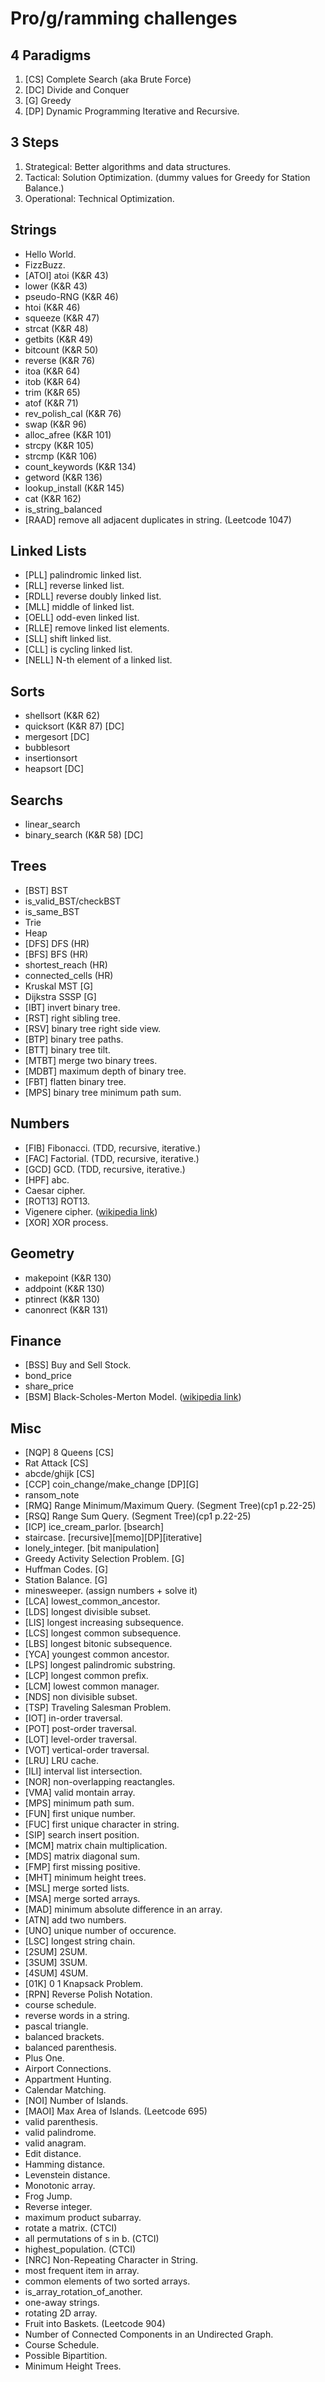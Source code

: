 # Pro/g/ramming challenges
## 4 Paradigms
1. [CS] Complete Search (aka Brute Force)
2. [DC] Divide and Conquer
3. [G] Greedy
4. [DP] Dynamic Programming
Iterative and Recursive.
## 3 Steps
1. Strategical: Better algorithms and data structures.
2. Tactical: Solution Optimization. (dummy values for Greedy for Station Balance.)
3. Operational: Technical Optimization.
## Strings
* Hello World.
* FizzBuzz.
* \[ATOI\] atoi (K&R 43)
* lower (K&R 43)
* pseudo-RNG (K&R 46)
* htoi (K&R 46)
* squeeze (K&R 47)
* strcat (K&R 48)
* getbits (K&R 49)
* bitcount (K&R 50)
* reverse (K&R 76)
* itoa (K&R 64)
* itob (K&R 64)
* trim (K&R 65)
* atof (K&R 71)
* rev_polish_cal (K&R 76)
* swap (K&R 96)
* alloc_afree (K&R 101)
* strcpy (K&R 105)
* strcmp (K&R 106)
* count_keywords (K&R 134)
* getword (K&R 136)
* lookup_install (K&R 145)
* cat (K&R 162)
* is_string_balanced
* \[RAAD\] remove all adjacent duplicates in string. (Leetcode 1047)
## Linked Lists
* \[PLL\] palindromic linked list.
* \[RLL\] reverse linked list.
* \[RDLL\] reverse doubly linked list.
* \[MLL\] middle of linked list.
* \[OELL\] odd-even linked list.
* \[RLLE\] remove linked list elements.
* \[SLL\] shift linked list.
* \[CLL\] is cycling linked list.
* \[NELL\] N-th element of a linked list.
## Sorts
* shellsort (K&R 62)
* quicksort (K&R 87) [DC]
* mergesort [DC]
* bubblesort
* insertionsort
* heapsort [DC]
## Searchs
* linear_search
* binary_search (K&R 58) [DC]
## Trees
* \[BST\] BST
* is_valid_BST/checkBST
* is_same_BST
* Trie
* Heap
* \[DFS\] DFS (HR)
* \[BFS\] BFS (HR)
* shortest_reach (HR)
* connected_cells (HR)
* Kruskal MST [G]
* Dijkstra SSSP [G]
* \[IBT\] invert binary tree.
* \[RST\] right sibling tree.
* \[RSV\] binary tree right side view.
* \[BTP\] binary tree paths.
* \[BTT\] binary tree tilt.
* \[MTBT\] merge two binary trees.
* \[MDBT\] maximum depth of binary tree.
* \[FBT\] flatten binary tree.
* \[MPS\] binary tree minimum path sum.
## Numbers
* \[FIB\] Fibonacci. (TDD, recursive, iterative.)
* \[FAC\] Factorial. (TDD, recursive, iterative.)
* \[GCD\] GCD. (TDD, recursive, iterative.)
* \[HPF\] abc.
* Caesar cipher.
* \[ROT13\] ROT13.
* Vigenere cipher. ([wikipedia link](https://en.wikipedia.org/wiki/Vigen%C3%A8re_cipher))
* \[XOR\] XOR process.
## Geometry
* makepoint (K&R 130)
* addpoint (K&R 130)
* ptinrect (K&R 130)
* canonrect (K&R 131)
## Finance
* \[BSS\] Buy and Sell Stock.
* bond_price
* share_price
* \[BSM\] Black-Scholes-Merton Model. ([wikipedia link](https://en.wikipedia.org/wiki/Black%E2%80%93Scholes_model))
## Misc
* \[NQP\] 8 Queens [CS]
* Rat Attack [CS]
* abcde/ghijk [CS]
* \[CCP\] coin_change/make_change [DP][G]
* ransom_note
* \[RMQ\] Range Minimum/Maximum Query. (Segment Tree)(cp1 p.22-25)
* \[RSQ\] Range Sum Query. (Segment Tree)(cp1 p.22-25)
* \[ICP\] ice_cream_parlor. [bsearch]
* staircase. [recursive][memo][DP][iterative]
* lonely_integer. [bit manipulation]
* Greedy Activity Selection Problem. [G]
* Huffman Codes. [G]
* Station Balance. [G]
* minesweeper. (assign numbers + solve it)
* \[LCA\] lowest_common_ancestor.
* \[LDS\] longest divisible subset.
* \[LIS\] longest increasing subsequence.
* \[LCS\] longest common subsequence.
* \[LBS\] longest bitonic subsequence.
* \[YCA\] youngest common ancestor.
* \[LPS\] longest palindromic substring.
* \[LCP\] longest common prefix.
* \[LCM\] lowest common manager.
* \[NDS\] non divisible subset.
* \[TSP\] Traveling Salesman Problem.
* \[IOT\] in-order traversal.
* \[POT\] post-order traversal.
* \[LOT\] level-order traversal.
* \[VOT\] vertical-order traversal.
* \[LRU\] LRU cache.
* \[ILI\] interval list intersection.
* \[NOR\] non-overlapping reactangles.
* \[VMA\] valid montain array.
* \[MPS\] minimum path sum.
* \[FUN\] first unique number.
* \[FUC\] first unique character in string.
* \[SIP\] search insert position.
* \[MCM\] matrix chain multiplication.
* \[MDS\] matrix diagonal sum.
* \[FMP\] first missing positive.
* \[MHT\] minimum height trees.
* \[MSL\] merge sorted lists.
* \[MSA\] merge sorted arrays.
* \[MAD\] minimum absolute difference in an array.
* \[ATN\] add two numbers.
* \[UNO\] unique number of occurence.
* \[LSC\] longest string chain.
* \[2SUM\] 2SUM.
* \[3SUM\] 3SUM.
* \[4SUM\] 4SUM.
* \[01K\] 0 1 Knapsack Problem.
* \[RPN\] Reverse Polish Notation.
* course schedule.
* reverse words in a string.
* pascal triangle.
* balanced brackets.
* balanced parenthesis.
* Plus One.
* Airport Connections.
* Appartment Hunting.
* Calendar Matching.
* \[NOI\] Number of Islands.
* \[MAOI\] Max Area of Islands. (Leetcode 695)
* valid parenthesis.
* valid palindrome.
* valid anagram.
* Edit distance.
* Hamming distance.
* Levenstein distance.
* Monotonic array.
* Frog Jump.
* Reverse integer.
* maximum product subarray.
* rotate a matrix. (CTCI)
* all permutations of s in b. (CTCI)
* highest_population. (CTCI)
* \[NRC\] Non-Repeating Character in String.
* most frequent item in array.
* common elements of two sorted arrays.
* is_array_rotation_of_another.
* one-away strings.
* rotating 2D array.
* Fruit into Baskets. (Leetcode 904)
* Number of Connected Components in an Undirected Graph.
* Course Schedule.
* Possible Bipartition.
* Minimum Height Trees.



